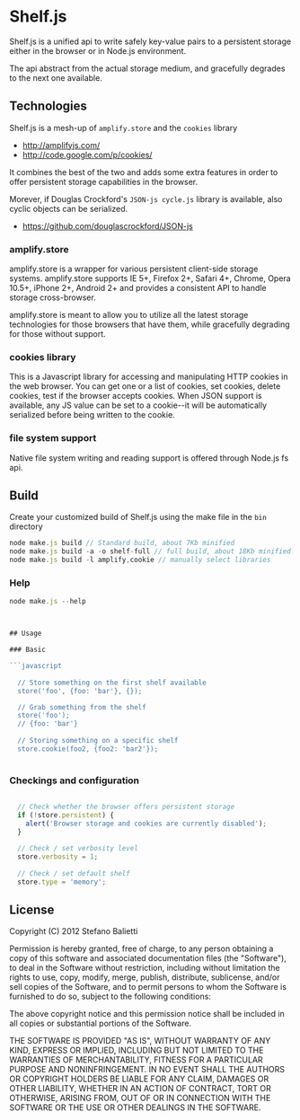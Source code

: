 # Shelf.js

Shelf.js is a unified api to write safely key-value pairs to a persistent storage either in the browser or in Node.js environment.

The api abstract from the actual storage medium, and gracefully degrades to the next one available.

## Technologies

Shelf.js is a mesh-up of `amplify.store` and the `cookies` library

 - http://amplifyjs.com/
 - http://code.google.com/p/cookies/
 
 
It combines the best of the two and adds some extra features in order to offer persistent storage capabilities in the browser.

Morever, if Douglas Crockford's  `JSON-js cycle.js` library is available, also cyclic objects can be serialized.

- https://github.com/douglascrockford/JSON-js

### amplify.store

amplify.store is a wrapper for various persistent client-side storage systems. amplify.store supports IE 5+, Firefox 2+, Safari 4+, Chrome, Opera 10.5+, iPhone 2+, Android 2+ and provides a consistent API to handle storage cross-browser.

amplify.store is meant to allow you to utilize all the latest storage technologies for those browsers that have them, while gracefully degrading for those without support. 

### cookies library

This is a Javascript library for accessing and manipulating HTTP cookies in the web browser. You can get one or a list of cookies, set cookies, delete cookies, test if the browser accepts cookies. When JSON support is available, any JS value can be set to a cookie--it will be automatically serialized before being written to the cookie.

### file system support

Native file system writing and reading support is offered through Node.js fs api.

## Build

Create your customized build of Shelf.js  using the make file in the `bin` directory

```javascript
node make.js build // Standard build, about 7Kb minified
node make.js build -a -o shelf-full // full build, about 18Kb minified
node make.js build -l amplify,cookie // manually select libraries
```

### Help

```javascript
node make.js --help



## Usage

### Basic

```javascript
  
  // Store something on the first shelf available
  store('foo', {foo: 'bar'}, {});

  // Grab something from the shelf
  store('foo');
  // {foo: 'bar'}
  
  // Storing something on a specific shelf
  store.cookie(foo2, {foo2: 'bar2'});
  
```

### Checkings and configuration

```javascript

  // Check whether the browser offers persistent storage
  if (!store.persistent) {
    alert('Browser storage and cookies are currently disabled');
  }
  
  // Check / set verbosity level
  store.verbosity = 1;
  
  // Check / set default shelf
  store.type = 'memory';

```

## License

Copyright (C) 2012 Stefano Balietti

Permission is hereby granted, free of charge, to any person obtaining a copy of this software and associated documentation files (the "Software"), to deal in the Software without restriction, including without limitation the rights to use, copy, modify, merge, publish, distribute, sublicense, and/or sell copies of the Software, and to permit persons to whom the Software is furnished to do so, subject to the following conditions:

The above copyright notice and this permission notice shall be included in all copies or substantial portions of the Software.

THE SOFTWARE IS PROVIDED "AS IS", WITHOUT WARRANTY OF ANY KIND, EXPRESS OR IMPLIED, INCLUDING BUT NOT LIMITED TO THE WARRANTIES OF MERCHANTABILITY, FITNESS FOR A PARTICULAR PURPOSE AND NONINFRINGEMENT. IN NO EVENT SHALL THE AUTHORS OR COPYRIGHT HOLDERS BE LIABLE FOR ANY CLAIM, DAMAGES OR OTHER LIABILITY, WHETHER IN AN ACTION OF CONTRACT, TORT OR OTHERWISE, ARISING FROM, OUT OF OR IN CONNECTION WITH THE SOFTWARE OR THE USE OR OTHER DEALINGS IN THE SOFTWARE.  
   

